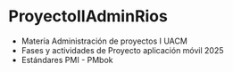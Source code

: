 # ProyectoIIAdminRios 
- Matería Administración de proyectos I UACM
- Fases y actividades de Proyecto aplicación móvil 2025
- Estándares PMI - PMbok
